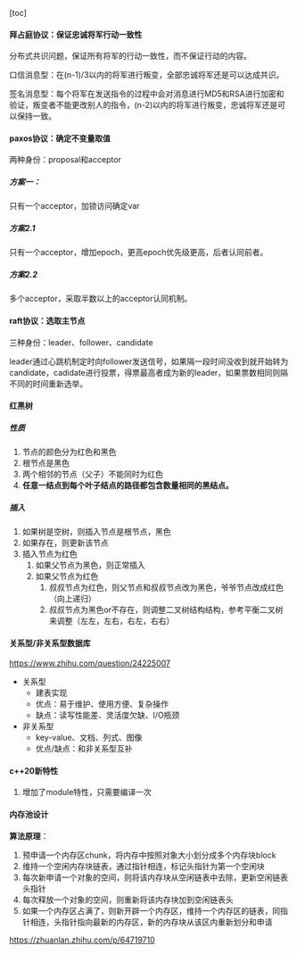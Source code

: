 [toc]

#### 拜占庭协议：保证忠诚将军行动一致性

分布式共识问题，保证所有将军的行动一致性，而不保证行动的内容。

口信消息型：在(n-1)/3以内的将军进行叛变，全部忠诚将军还是可以达成共识。

签名消息型：每个将军在发送指令的过程中会对消息进行MD5和RSA进行加密和验证，叛变者不能更改别人的指令，(n-2)以内的将军进行叛变，忠诚将军还是可以保持一致。



#### paxos协议：确定不变量取值

两种身份：proposal和acceptor

##### 方案一：

只有一个acceptor，加锁访问确定var

##### 方案2.1

只有一个acceptor，增加epoch，更高epoch优先级更高，后者认同前者。

##### 方案2.2

多个acceptor，采取半数以上的acceptor认同机制。



#### raft协议：选取主节点

三种身份：leader、follower、candidate

leader通过心跳机制定时向follower发送信号，如果隔一段时间没收到就开始转为candidate，cadidate进行投票，得票最高者成为新的leader，如果票数相同则隔不同的时间重新选举。



#### 红黑树

##### 性质

1. 节点的颜色分为红色和黑色
2. 根节点是黑色
3. 两个相邻的节点（父子）不能同时为红色
4. **任意一结点到每个叶子结点的路径都包含数量相同的黑结点。**

##### 插入

1. 如果树是空树，则插入节点是根节点，黑色
2. 如果存在，则更新该节点
3. 插入节点为红色
   1. 如果父节点为黑色，则正常插入
   2. 如果父节点为红色
      1. 叔叔节点为红色，则父节点和叔叔节点改为黑色，爷爷节点改成红色（向上递归）
      2. 叔叔节点为黑色or不存在，则调整二叉树结构结构，参考平衡二叉树来调整（左左，左右，右左，右右）



#### 关系型/非关系型数据库

https://www.zhihu.com/question/24225007

- 关系型
  - 建表实现
  - 优点：易于维护、使用方便、复杂操作
  - 缺点：读写性能差、灵活度欠缺、I/O瓶颈
- 非关系型
  - key-value、文档、列式、图像
  - 优点/缺点：和非关系型互补



#### c++20新特性

1. 增加了module特性，只需要编译一次




#### 内存池设计

**算法原理**：

1. 预申请一个内存区chunk，将内存中按照对象大小划分成多个内存块block
2. 维持一个空闲内存块链表，通过指针相连，标记头指针为第一个空闲块
3. 每次新申请一个对象的空间，则将该内存块从空闲链表中去除，更新空闲链表头指针
4. 每次释放一个对象的空间，则重新将该内存块加到空闲链表头
5. 如果一个内存区占满了，则新开辟一个内存区，维持一个内存区的链表，同指针相连，头指针指向最新的内存区，新的内存块从该区内重新划分和申请

https://zhuanlan.zhihu.com/p/64719710



